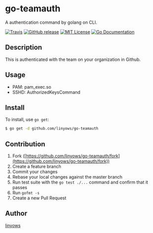 go-teamauth
===========

A authentication command by golang on CLI.

[![Travis](https://img.shields.io/travis/linyows/go-teamauth.svg?style=flat-square)][travis]
[![GitHub release](http://img.shields.io/github/release/linyows/go-teamauth.svg?style=flat-square)][release]
[![MIT License](http://img.shields.io/badge/license-MIT-blue.svg?style=flat-square)][license]
[![Go Documentation](http://img.shields.io/badge/go-documentation-blue.svg?style=flat-square)][godocs]

[travis]: https://travis-ci.org/linyows/go-teamauth
[release]: https://github.com/linyows/go-teamauth/releases
[license]: https://github.com/linyows/go-teamauth/blob/master/LICENSE
[godocs]: http://godoc.org/github.com/linyows/go-teamauth

Description
-----------

This is authenticated with the team on your organization in Github.

Usage
-----

- PAM: pam_exec.so
- SSHD: AuthorizedKeysCommand

Install
-------

To install, use `go get`:

```bash
$ go get -d github.com/linyows/go-teamauth
```

Contribution
------------

1. Fork ([https://github.com/linyows/go-teamauth/fork](https://github.com/linyows/go-teamauth/fork))
1. Create a feature branch
1. Commit your changes
1. Rebase your local changes against the master branch
1. Run test suite with the `go test ./...` command and confirm that it passes
1. Run `gofmt -s`
1. Create a new Pull Request

Author
------

[linyows](https://github.com/linyows)
